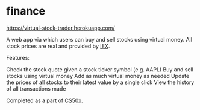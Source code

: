 # finance

https://virtual-stock-trader.herokuapp.com/

A web app via which users can buy and sell stocks using virtual money. All stock prices are real and provided by <a href="https://iextrading.com/developer/">IEX</a>.

Features:

Check the stock quote given a stock ticker symbol (e.g. AAPL)
Buy and sell stocks using virtual money
Add as much virtual money as needed
Update the prices of all stocks to their latest value by a single click
View the history of all transactions made 

Completed as a part of <a href="https://cs50.harvard.edu/x/2020/">CS50x</a>.
